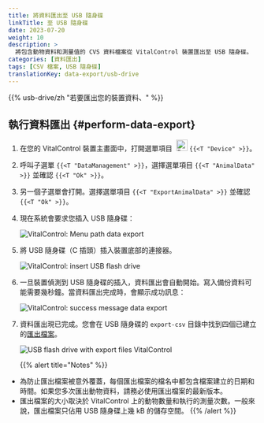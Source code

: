 ```yaml
---
title: 將資料匯出至 USB 隨身碟
linkTitle: 至 USB 隨身碟
date: 2023-07-20
weight: 10
description: >
  將包含動物資料和測量值的 CVS 資料檔案從 VitalControl 裝置匯出至 USB 隨身碟。
categories: [資料匯出]
tags: [CSV 檔案, USB 隨身碟]
translationKey: data-export/usb-drive
---
```

{{% usb-drive/zh "若要匯出您的裝置資料、" %}}

## 執行資料匯出 {#perform-data-export}

1. 在您的 VitalControl 裝置主畫面中，打開選單項目 &nbsp;<img src="/icons/device.svg" width="23" align="bottom" alt="Device" /> `{{<T "Device" >}}`。

2. 呼叫子選單 `{{<T "DataManagement" >}}`，選擇選單項目 `{{<T "AnimalData" >}}` 並確認 `{{<T "Ok" >}}`。

3. 另一個子選單會打開。選擇選單項目 `{{<T "ExportAnimalData" >}}` 並確認 `{{<T "Ok" >}}`。

4. 現在系統會要求您插入 USB 隨身碟：

   ![VitalControl: Menu path data export](../images/data-export.png "Invoke data export")

5. 將 USB 隨身碟（C 插頭）插入裝置底部的連接器。

   ![VitalControl: insert USB flash drive](/images/firmware/update/plug-in-dual-usb-stick.svg "Insert USB flash drive")

6. 一旦裝置偵測到 USB 隨身碟的插入，資料匯出會自動開始。寫入備份資料可能需要幾秒鐘。當資料匯出完成時，會顯示成功訊息：

   ![VitalControl: success message data export](../images/success-data-export.png "Success data export")

7. 資料匯出現已完成。您會在 USB 隨身碟的 `export-csv` 目錄中找到四個已建立的[匯出檔案](../export-files/)。

   ![USB flash drive with export files VitalControl](../images/export-files.png "Export files on USB flash drive")

   {{% alert title="Notes" %}}
  - 為防止匯出檔案被意外覆蓋，每個匯出檔案的檔名中都包含檔案建立的日期和時間。如果您多次匯出動物資料，請務必使用匯出檔案的最新版本。
  - 匯出檔案的大小取決於 VitalControl 上的動物數量和執行的測量次數。一般來說，匯出檔案只佔用 USB 隨身碟上幾 kB 的儲存空間。
   {{% /alert %}}
